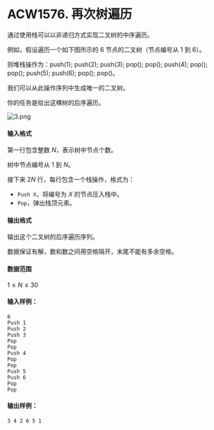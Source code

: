 # ACW1576. 再次树遍历

通过使用栈可以以非递归方式实现二叉树的中序遍历。

例如，假设遍历一个如下图所示的 $6$ 节点的二叉树（节点编号从 $1$ 到 $6$）。

则堆栈操作为：push(1); push(2); push(3); pop(); pop(); push(4); pop(); pop(); push(5); push(6); pop(); pop()。

我们可以从此操作序列中生成唯一的二叉树。

你的任务是给出这棵树的后序遍历。

![3.png](<https://cdn.acwing.com/media/article/image/2020/04/03/19_783e80c875-3.png>)

#### 输入格式

第一行包含整数 $N$，表示树中节点个数。

树中节点编号从 $1$ 到 $N$。

接下来 $2N$ 行，每行包含一个栈操作，格式为：

- `Push X`，将编号为 $X$ 的节点压入栈中。
- `Pop`，弹出栈顶元素。

<!-- -->

#### 输出格式

输出这个二叉树的后序遍历序列。

数据保证有解，数和数之间用空格隔开，末尾不能有多余空格。

#### 数据范围

$1 \le N \le 30$

#### 输入样例：

```
6
Push 1
Push 2
Push 3
Pop
Pop
Push 4
Pop
Pop
Push 5
Push 6
Pop
Pop
```

#### 输出样例：

```
3 4 2 6 5 1
```

